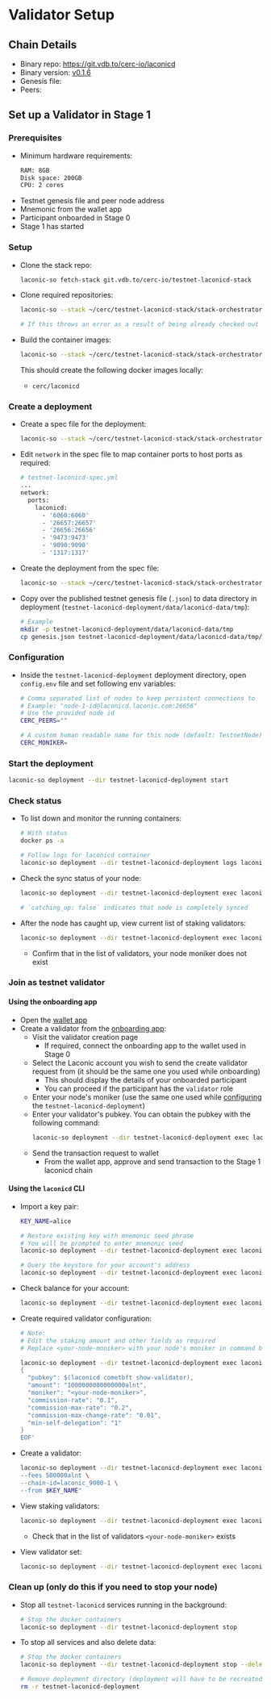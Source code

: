 # Validator Setup

## Chain Details

* Binary repo: https://git.vdb.to/cerc-io/laconicd
* Binary version: [v0.1.6](https://git.vdb.to/cerc-io/laconicd/src/tag/v0.1.6)
* Genesis file:
* Peers: 

## Set up a Validator in Stage 1

### Prerequisites

* Minimum hardware requirements:
  ```bash
  RAM: 8GB
  Disk space: 200GB
  CPU: 2 cores
  ```
* Testnet genesis file and peer node address
* Mnemonic from the wallet app
* Participant onboarded in Stage 0
* Stage 1 has started

### Setup

* Clone the stack repo:

  ```bash
  laconic-so fetch-stack git.vdb.to/cerc-io/testnet-laconicd-stack
  ```

* Clone required repositories:

  ```bash
  laconic-so --stack ~/cerc/testnet-laconicd-stack/stack-orchestrator/stacks/testnet-laconicd setup-repositories --pull

  # If this throws an error as a result of being already checked out to a branch/tag in a repo, remove the repositories and re-run the command
  ```

* Build the container images:

  ```bash
  laconic-so --stack ~/cerc/testnet-laconicd-stack/stack-orchestrator/stacks/testnet-laconicd build-containers
  ```

  This should create the following docker images locally:

  * `cerc/laconicd`

### Create a deployment

* Create a spec file for the deployment:

  ```bash
  laconic-so --stack ~/cerc/testnet-laconicd-stack/stack-orchestrator/stacks/testnet-laconicd deploy init --output testnet-laconicd-spec.yml
  ```

* Edit `network` in the spec file to map container ports to host ports as required:

  ```bash
  # testnet-laconicd-spec.yml
  ...
  network:
    ports:
      laconicd:
        - '6060:6060'
        - '26657:26657'
        - '26656:26656'
        - '9473:9473'
        - '9090:9090'
        - '1317:1317'
  ```

* Create the deployment from the spec file:

  ```bash
  laconic-so --stack ~/cerc/testnet-laconicd-stack/stack-orchestrator/stacks/testnet-laconicd deploy create --spec-file testnet-laconicd-spec.yml --deployment-dir testnet-laconicd-deployment
  ```

* Copy over the published testnet genesis file (`.json`) to data directory in deployment (`testnet-laconicd-deployment/data/laconicd-data/tmp`):

  ```bash
  # Example
  mkdir -p testnet-laconicd-deployment/data/laconicd-data/tmp
  cp genesis.json testnet-laconicd-deployment/data/laconicd-data/tmp/genesis.json
  ```

### Configuration

* Inside the `testnet-laconicd-deployment` deployment directory, open `config.env` file and set following env variables:

  ```bash
  # Comma separated list of nodes to keep persistent connections to
  # Example: "node-1-id@laconicd.laconic.com:26656"
  # Use the provided node id
  CERC_PEERS=""

  # A custom human readable name for this node (default: TestnetNode)
  CERC_MONIKER=
  ```

### Start the deployment

```bash
laconic-so deployment --dir testnet-laconicd-deployment start
```

### Check status

* To list down and monitor the running containers:

  ```bash
  # With status
  docker ps -a

  # Follow logs for laconicd container
  laconic-so deployment --dir testnet-laconicd-deployment logs laconicd -f
  ```

* Check the sync status of your node:

  ```bash
  laconic-so deployment --dir testnet-laconicd-deployment exec laconicd "laconicd status | jq .sync_info"

  # `catching_up: false` indicates that node is completely synced
  ```

* After the node has caught up, view current list of staking validators:

  ```bash
  laconic-so deployment --dir testnet-laconicd-deployment exec laconicd "laconicd query staking validators"
  ```

  * Confirm that in the list of validators, your node moniker does not exist

### Join as testnet validator

#### Using the onboarding app

* Open the [wallet app](https://wallet.laconic.com/)
* Create a validator from the [onboarding app](https://loro-signup.laconic.com/):
  * Visit the validator creation page
    * If required, connect the onboarding app to the wallet used in Stage 0
  * Select the Laconic account you wish to send the create validator request from (it should be the same one you used while onboarding)
    * This should display the details of your onboarded participant
    * You can proceed if the participant has the `validator` role
  * Enter your node's moniker (use the same one used while [configuring](#configuration) the `testnet-laconicd-deployment`)
  * Enter your validator's pubkey. You can obtain the pubkey with the following command:
    ```bash
    laconic-so deployment --dir testnet-laconicd-deployment exec laconicd "laconicd cometbft show-validator" | jq -r .key
    ```
  * Send the transaction request to wallet
    * From the wallet app, approve and send transaction to the Stage 1 laconicd chain

#### Using the `laconicd` CLI

* Import a key pair:

  ```bash
  KEY_NAME=alice

  # Restore existing key with mnemonic seed phrase
  # You will be prompted to enter mnemonic seed
  laconic-so deployment --dir testnet-laconicd-deployment exec laconicd "laconicd keys add $KEY_NAME --recover"

  # Query the keystore for your account's address
  laconic-so deployment --dir testnet-laconicd-deployment exec laconicd "laconicd keys show $KEY_NAME -a"
  ```

* Check balance for your account:

  ```bash
  laconic-so deployment --dir testnet-laconicd-deployment exec laconicd "laconicd query bank balances <account-address>"
  ```

* Create required validator configuration:

  ```bash
  # Note:
  # Edit the staking amount and other fields as required
  # Replace <your-node-moniker> with your node's moniker in command below

  laconic-so deployment --dir testnet-laconicd-deployment exec laconicd 'cat <<EOF > my-validator.json
  {
    "pubkey": $(laconicd cometbft show-validator),
    "amount": "1000000000000000alnt",
    "moniker": "<your-node-moniker>",
    "commission-rate": "0.1",
    "commission-max-rate": "0.2",
    "commission-max-change-rate": "0.01",
    "min-self-delegation": "1"
  }
  EOF'
  ```

* Create a validator:

  ```bash
  laconic-so deployment --dir testnet-laconicd-deployment exec laconicd "laconicd tx staking create-validator my-validator.json \
  --fees 500000alnt \
  --chain-id=laconic_9000-1 \
  --from $KEY_NAME"
  ```

* View staking validators:

  ```bash
  laconic-so deployment --dir testnet-laconicd-deployment exec laconicd "laconicd query staking validators"
  ```

  * Check that in the list of validators `<your-node-moniker>` exists

* View validator set:

  ```bash
  laconic-so deployment --dir testnet-laconicd-deployment exec laconicd "laconicd query consensus comet validator-set"
  ```

### Clean up (only do this if you need to stop your node)

* Stop all `testnet-laconicd` services running in the background:

  ```bash
  # Stop the docker containers
  laconic-so deployment --dir testnet-laconicd-deployment stop
  ```

* To stop all services and also delete data:

  ```bash
  # Stop the docker containers
  laconic-so deployment --dir testnet-laconicd-deployment stop --delete-volumes

  # Remove deployment directory (deployment will have to be recreated for a re-run)
  rm -r testnet-laconicd-deployment
  ```